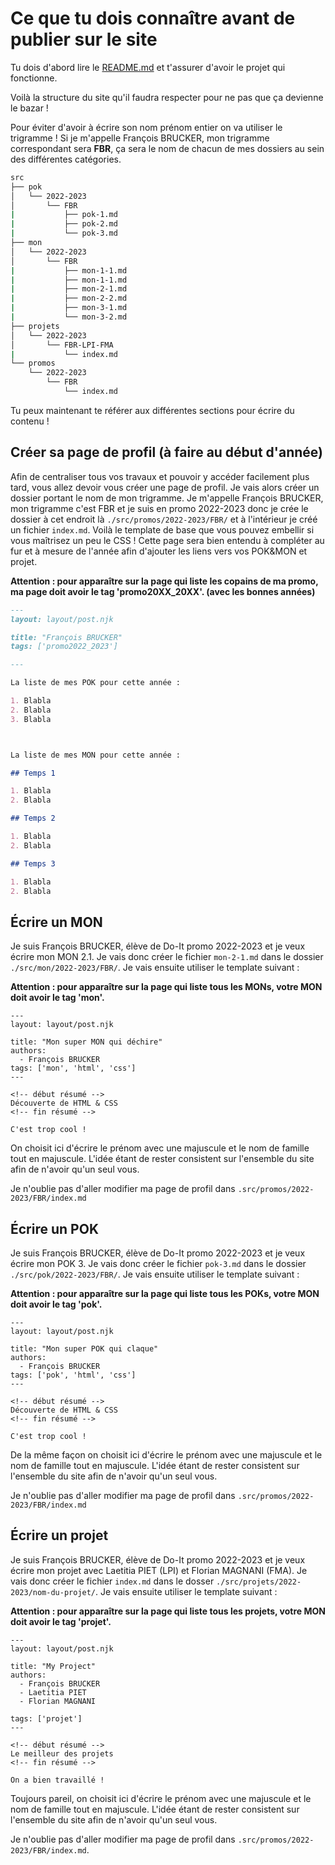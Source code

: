 # Ce que tu dois connaître avant de publier sur le site

Tu dois d'abord lire le [README.md](README.md) et t'assurer d'avoir le projet qui fonctionne.

Voilà la structure du site qu'il faudra respecter pour ne pas que ça devienne le bazar !

Pour éviter d'avoir à écrire son nom prénom entier on va utiliser le trigramme ! Si je m'appelle François BRUCKER, mon trigramme correspondant sera **FBR**, ça sera le nom de chacun de mes dossiers au sein des différentes catégories.

```bash
src
├── pok
│   └── 2022-2023
│       └── FBR
|           ├── pok-1.md
|           ├── pok-2.md
|           └── pok-3.md
├── mon
│   └── 2022-2023
│       └── FBR
|           ├── mon-1-1.md
|           ├── mon-1-1.md
|           ├── mon-2-1.md
|           ├── mon-2-2.md
|           ├── mon-3-1.md
|           └── mon-3-2.md
├── projets
│   └── 2022-2023
│       └── FBR-LPI-FMA
|           └── index.md
└── promos
    └── 2022-2023
        └── FBR
            └── index.md
```

Tu peux maintenant te référer aux différentes sections pour écrire du contenu !

## Créer sa page de profil (à faire au début d'année)

Afin de centraliser tous vos travaux et pouvoir y accéder facilement plus tard, vous allez devoir vous créer une page de profil.
Je vais alors créer un dossier portant le nom de mon trigramme. Je m'appelle François BRUCKER, mon trigramme c'est FBR et je suis en promo 2022-2023 donc je crée le dossier à cet endroit là `./src/promos/2022-2023/FBR/` et à l'intérieur je créé un fichier `index.md`. Voilà le template de base que vous pouvez embellir si vous maîtrisez un peu le CSS ! Cette page sera bien entendu à compléter au fur et à mesure de l'année afin d'ajouter les liens vers vos POK&MON et projet.

**Attention : pour apparaître sur la page qui liste les copains de ma promo, ma page doit avoir le tag 'promo20XX_20XX'. (avec les bonnes années)**

```markdown
---
layout: layout/post.njk

title: "François BRUCKER"
tags: ['promo2022_2023']

---

La liste de mes POK pour cette année :

1. Blabla
2. Blabla
3. Blabla



La liste de mes MON pour cette année :

## Temps 1

1. Blabla
2. Blabla

## Temps 2

1. Blabla
2. Blabla

## Temps 3

1. Blabla
2. Blabla
```

## Écrire un MON

Je suis François BRUCKER, élève de Do-It promo 2022-2023 et je veux écrire mon MON 2.1. Je vais donc créer le fichier `mon-2-1.md` dans le dossier `./src/mon/2022-2023/FBR/`. Je vais ensuite utiliser le template suivant :

**Attention : pour apparaître sur la page qui liste tous les MONs, votre MON doit avoir le tag 'mon'.**

```
---
layout: layout/post.njk

title: "Mon super MON qui déchire"
authors:
  - François BRUCKER
tags: ['mon', 'html', 'css']
---

<!-- début résumé -->
Découverte de HTML & CSS
<!-- fin résumé -->

C'est trop cool !
```

On choisit ici d'écrire le prénom avec une majuscule et le nom de famille tout en majuscule. L'idée étant de rester consistent sur l'ensemble du site afin de n'avoir qu'un seul vous.

Je n'oublie pas d'aller modifier ma page de profil dans `.src/promos/2022-2023/FBR/index.md`

## Écrire un POK

Je suis François BRUCKER, élève de Do-It promo 2022-2023 et je veux écrire mon POK 3. Je vais donc créer le fichier `pok-3.md` dans le dossier `./src/pok/2022-2023/FBR/`. Je vais ensuite utiliser le template suivant :

**Attention : pour apparaître sur la page qui liste tous les POKs, votre MON doit avoir le tag 'pok'.**

```
---
layout: layout/post.njk

title: "Mon super POK qui claque"
authors:
  - François BRUCKER
tags: ['pok', 'html', 'css']
---

<!-- début résumé -->
Découverte de HTML & CSS
<!-- fin résumé -->

C'est trop cool !
```

De la même façon on choisit ici d'écrire le prénom avec une majuscule et le nom de famille tout en majuscule. L'idée étant de rester consistent sur l'ensemble du site afin de n'avoir qu'un seul vous.

Je n'oublie pas d'aller modifier ma page de profil dans `.src/promos/2022-2023/FBR/index.md`

## Écrire un projet

Je suis François BRUCKER, élève de Do-It promo 2022-2023 et je veux écrire mon projet avec Laetitia PIET (LPI) et Florian MAGNANI (FMA). Je vais donc créer le fichier `index.md` dans le dosser `./src/projets/2022-2023/nom-du-projet/`. Je vais ensuite utiliser le template suivant :

**Attention : pour apparaître sur la page qui liste tous les projets, votre MON doit avoir le tag 'projet'.**

```
---
layout: layout/post.njk

title: "My Project"
authors:
  - François BRUCKER
  - Laetitia PIET
  - Florian MAGNANI

tags: ['projet']
---

<!-- début résumé -->
Le meilleur des projets
<!-- fin résumé -->

On a bien travaillé !
```

Toujours pareil, on choisit ici d'écrire le prénom avec une majuscule et le nom de famille tout en majuscule. L'idée étant de rester consistent sur l'ensemble du site afin de n'avoir qu'un seul vous.

Je n'oublie pas d'aller modifier ma page de profil dans `.src/promos/2022-2023/FBR/index.md`.
